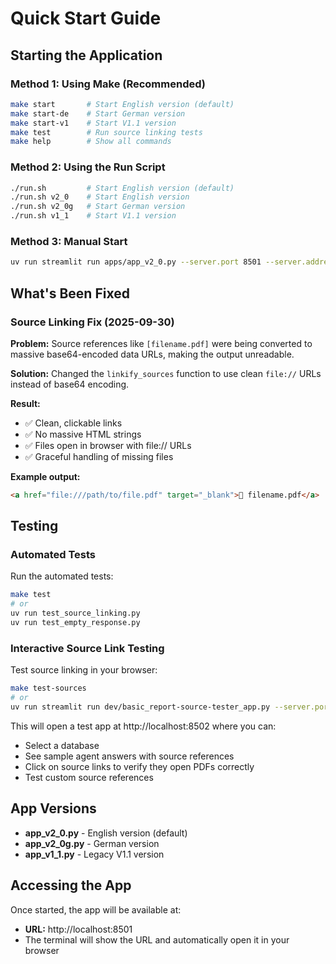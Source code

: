 # Quick Start Guide

## Starting the Application

### Method 1: Using Make (Recommended)
```bash
make start       # Start English version (default)
make start-de    # Start German version  
make start-v1    # Start V1.1 version
make test        # Run source linking tests
make help        # Show all commands
```

### Method 2: Using the Run Script
```bash
./run.sh         # Start English version (default)
./run.sh v2_0    # Start English version
./run.sh v2_0g   # Start German version
./run.sh v1_1    # Start V1.1 version
```

### Method 3: Manual Start
```bash
uv run streamlit run apps/app_v2_0.py --server.port 8501 --server.address localhost
```

## What's Been Fixed

### Source Linking Fix (2025-09-30)

**Problem:** Source references like `[filename.pdf]` were being converted to massive base64-encoded data URLs, making the output unreadable.

**Solution:** Changed the `linkify_sources` function to use clean `file://` URLs instead of base64 encoding.

**Result:** 
- ✅ Clean, clickable links
- ✅ No massive HTML strings
- ✅ Files open in browser with file:// URLs
- ✅ Graceful handling of missing files

**Example output:**
```html
<a href="file:///path/to/file.pdf" target="_blank">📄 filename.pdf</a>
```

## Testing

### Automated Tests
Run the automated tests:
```bash
make test
# or
uv run test_source_linking.py
uv run test_empty_response.py
```

### Interactive Source Link Testing
Test source linking in your browser:
```bash
make test-sources
# or
uv run streamlit run dev/basic_report-source-tester_app.py --server.port 8502
```

This will open a test app at http://localhost:8502 where you can:
- Select a database
- See sample agent answers with source references
- Click on source links to verify they open PDFs correctly
- Test custom source references

## App Versions

- **app_v2_0.py** - English version (default)
- **app_v2_0g.py** - German version
- **app_v1_1.py** - Legacy V1.1 version

## Accessing the App

Once started, the app will be available at:
- **URL:** http://localhost:8501
- The terminal will show the URL and automatically open it in your browser
